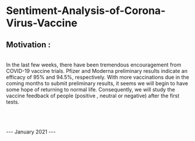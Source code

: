 # Sentiment-Analysis-of-Corona-Virus-Vaccine

<h2>Motivation :</h2><br>
In the last few weeks, there have been tremendous encouragement from COVID-19 vaccine trials. Pfizer and Moderna preliminary results indicate an efficacy of 95% and 94.5%, respectively. With more vaccinations due in the coming months to submit preliminary results, it seems we will begin to have some hope of returning to normal life. 
Consequently, we will study the vaccine feedback of people (positive , neutral or negative) after the first tests.<br>


<br><br><br>
--- January 2021 ---
